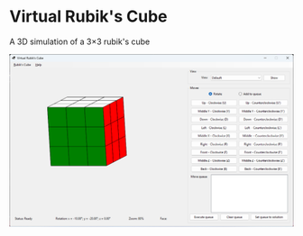 ﻿# Virtual Rubik's Cube
A 3D simulation of a 3×3 rubik's cube

![Main window](/Images/MainInterface.png)